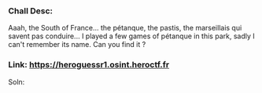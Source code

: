 ### Chall Desc: 
Aaah, the South of France... the pétanque, the pastis, the marseillais qui savent pas conduire... I played a few games of pétanque in this park, sadly I can't remember its name. Can you find it ?

### Link: https://heroguessr1.osint.heroctf.fr

Soln: 
